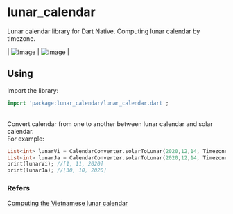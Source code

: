 # lunar_calendar

Lunar calendar library for Dart Native.
Computing lunar calendar by timezone.

| ![Image](https://github.com/tokyokamera/lunar_calendar/blob/main/lunar_japanese.jpg?raw=true) | ![Image](https://github.com/tokyokamera/lunar_calendar/blob/main/lunar_vietnamese.jpg?raw=true) |

## Using

Import the library:
```dart
import 'package:lunar_calendar/lunar_calendar.dart';
```

<br>
Convert calendar from one to another between lunar calendar and solar calendar.
<br>
For example:

```dart
List<int> lunarVi = CalendarConverter.solarToLunar(2020,12,14, Timezone.Vietnamese);
List<int> lunarJa = CalendarConverter.solarToLunar(2020,12,14, Timezone.Japanese);
print(lunarVi); //[1, 11, 2020]
print(lunarJa); //[30, 10, 2020]
```

### Refers
<a href="https://www.informatik.uni-leipzig.de/~duc/amlich/calrules_en.html">Computing the Vietnamese lunar calendar</a>
